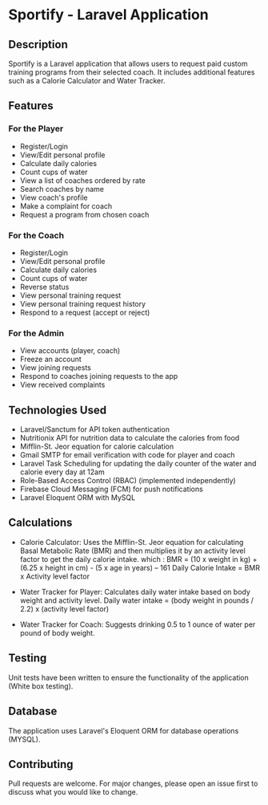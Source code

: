# Sportify - Laravel Application

## Description
Sportify is a Laravel application that allows users to request paid custom training programs from their selected coach. It includes additional features such as a Calorie Calculator and Water Tracker.

## Features
### For the Player
- Register/Login
- View/Edit personal profile
- Calculate daily calories
- Count cups of water
- View a list of coaches ordered by rate
- Search coaches by name
- View coach's profile
- Make a complaint for coach
- Request a program from chosen coach

### For the Coach
- Register/Login
- View/Edit personal profile
- Calculate daily calories
- Count cups of water
- Reverse status
- View personal training request
- View personal training request history
- Respond to a request (accept or reject)

### For the Admin
- View accounts (player, coach)
- Freeze an account
- View joining requests
- Respond to coaches joining requests to the app
- View received complaints

## Technologies Used
- Laravel/Sanctum for API token authentication
- Nutritionix API for nutrition data to calculate the calories from food
- Mifflin-St. Jeor equation for calorie calculation
- Gmail SMTP for email verification with code for player and coach
- Laravel Task Scheduling for updating the daily counter of the water and calorie every day at 12am
- Role-Based Access Control (RBAC) (implemented independently)
- Firebase Cloud Messaging (FCM) for push notifications
- Laravel Eloquent ORM with MySQL

## Calculations
- Calorie Calculator: Uses the Mifflin-St. Jeor equation for calculating Basal Metabolic Rate (BMR) and then multiplies it by an activity level factor to get the daily calorie intake.
      which :
      BMR = (10 x weight in kg) + (6.25 x height in cm) - (5 x age in years) – 161
      Daily Calorie Intake = BMR x Activity level factor

- Water Tracker for Player: Calculates daily water intake based on body weight and activity level. 
      Daily water intake = (body weight in pounds / 2.2) x (activity level factor)

- Water Tracker for Coach: Suggests drinking 0.5 to 1 ounce of water per pound of body weight.

## Testing
Unit tests have been written to ensure the functionality of the application (White box testing).

## Database
The application uses Laravel's Eloquent ORM for database operations (MYSQL).

## Contributing
Pull requests are welcome. For major changes, please open an issue first to discuss what you would like to change.
